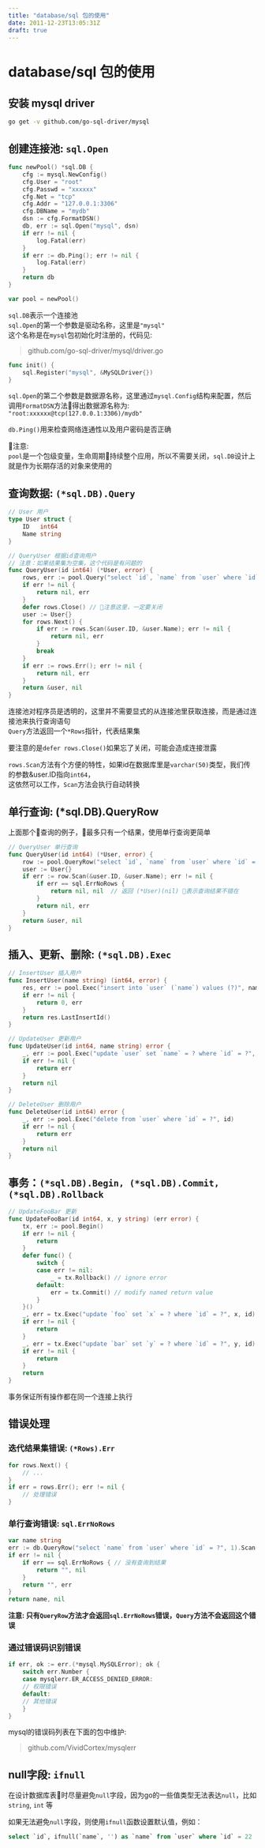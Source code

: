 ```yaml
---
title: "database/sql 包的使用"
date: 2011-12-23T13:05:31Z
draft: true
---
```


# database/sql 包的使用

## 安装 mysql driver

```sh
go get -v github.com/go-sql-driver/mysql
```

## 创建连接池: `sql.Open`

```go
func newPool() *sql.DB {
    cfg := mysql.NewConfig()
    cfg.User = "root"
    cfg.Passwd = "xxxxxx"
    cfg.Net = "tcp"
    cfg.Addr = "127.0.0.1:3306"
    cfg.DBName = "mydb"
    dsn := cfg.FormatDSN()
    db, err := sql.Open("mysql", dsn)
    if err != nil {
        log.Fatal(err)
    }
    if err := db.Ping(); err != nil {
        log.Fatal(err)
    }
    return db
}

var pool = newPool()
```

`sql.DB`表示一个连接池\
`sql.Open`的第一个参数是驱动名称，这里是`"mysql"`\
这个名称是在`mysql`包初始化时注册的，代码见:
> github.com/go-sql-driver/mysql/driver.go

```go
func init() {
    sql.Register("mysql", &MySQLDriver{})
}
```

`sql.Open`的第二个参数是数据源名称，这里通过`mysql.Config`结构来配置，然后调用`FormatDSN`方法得出数据源名称为:\
`"root:xxxxxx@tcp(127.0.0.1:3306)/mydb"`

`db.Ping()`用来检查网络连通性以及用户密码是否正确

注意:\
`pool`是一个包级变量，生命周期持续整个应用，所以不需要关闭，`sql.DB`设计上就是作为长期存活的对象来使用的

## 查询数据: `(*sql.DB).Query`

```go
// User 用户
type User struct {
    ID   int64
    Name string
}

// QueryUser 根据id查询用户
// 注意：如果结果集为空集，这个代码是有问题的
func QueryUser(id int64) (*User, error) {
    rows, err := pool.Query("select `id`, `name` from `user` where `id` = ?", id)
    if err != nil {
        return nil, err
    }
    defer rows.Close() // 注意这里，一定要关闭
    user := User{}
    for rows.Next() {
        if err := rows.Scan(&user.ID, &user.Name); err != nil {
            return nil, err
        }
        break
    }
    if err := rows.Err(); err != nil {
        return nil, err
    }
    return &user, nil
}
```

连接池对程序员是透明的，这里并不需要显式的从连接池里获取连接，而是通过连接池来执行查询语句\
`Query`方法返回一个`*Rows`指针，代表结果集

要注意的是`defer rows.Close()`如果忘了关闭，可能会造成连接泄露

`rows.Scan`方法有个方便的特性，如果id在数据库里是`varchar(50)`类型，我们传的参数&user.ID指向`int64`，\
这依然可以工作，`Scan`方法会执行自动转换

## 单行查询: (*sql.DB).QueryRow

上面那个查询的例子，最多只有一个结果，使用单行查询更简单

```go
// QueryUser 单行查询
func QueryUser(id int64) (*User, error) {
    row := pool.QueryRow("select `id`, `name` from `user` where `id` = ?", id)
    user := User{}
    if err := row.Scan(&user.ID, &user.Name); err != nil {
        if err == sql.ErrNoRows {
            return nil, nil  // 返回 (*User)(nil) 表示查询结果不错在
        }
        return nil, err
    }
    return &user, nil
}
```

## 插入、更新、删除: `(*sql.DB).Exec`

```go
// InsertUser 插入用户
func InsertUser(name string) (int64, error) {
    res, err := pool.Exec("insert into `user` (`name`) values (?)", name)
    if err != nil {
        return 0, err
    }
    return res.LastInsertId()
}
```

```go
// UpdateUser 更新用户
func UpdateUser(id int64, name string) error {
    _, err := pool.Exec("update `user` set `name` = ? where `id` = ?", name, id)
    if err != nil {
        return err
    }
    return nil
}
```

```go
// DeleteUser 删除用户
func DeleteUser(id int64) error {
    _, err := pool.Exec("delete from `user` where `id` = ?", id)
    if err != nil {
        return err
    }
    return nil
}
```

## 事务：`(*sql.DB).Begin, (*sql.DB).Commit, (*sql.DB).Rollback`

```go
// UpdateFooBar 更新
func UpdateFooBar(id int64, x, y string) (err error) {
    tx, err := pool.Begin()
    if err != nil {
        return
    }
    defer func() {
        switch {
        case err != nil:
            _ = tx.Rollback() // ignore error
        default:
            err = tx.Commit() // modify named return value
        }
    }()
    _, err = tx.Exec("update `foo` set `x` = ? where `id` = ?", x, id)
    if err != nil {
        return
    }
    _, err = tx.Exec("update `bar` set `y` = ? where `id` = ?", y, id)
    if err != nil {
        return
    }
    return
}
```

事务保证所有操作都在同一个连接上执行

## 错误处理

### 迭代结果集错误: `(*Rows).Err`

```go
for rows.Next() {
    // ...
}
if err = rows.Err(); err != nil {
    // 处理错误
}
```

### 单行查询错误: `sql.ErrNoRows`

```go
var name string
err := db.QueryRow("select `name` from `user` where `id` = ?", 1).Scan(&name)
if err != nil {
    if err == sql.ErrNoRows { // 没有查询到结果
        return "", nil
    }
    return "", err
}
return name, nil
```

**注意: 只有`QueryRow`方法才会返回`sql.ErrNoRows`错误，`Query`方法不会返回这个错误**

### 通过错误码识别错误

```go
if err, ok := err.(*mysql.MySQLError); ok {
    switch err.Number {
    case mysqlerr.ER_ACCESS_DENIED_ERROR:
    // 权限错误
    default:
    // 其他错误
    }
}
```

mysql的错误码列表在下面的包中维护:

> github.com/VividCortex/mysqlerr

## null字段: `ifnull`

在设计数据库表时尽量避免`null`字段，因为go的一些值类型无法表达`null`，比如`string`, `int` 等

如果无法避免`null`字段，则使用`ifnull`函数设置默认值，例如：

```sql
select `id`, ifnull(`name`, '') as `name` from `user` where `id` = 22
```
